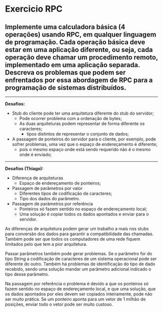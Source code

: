# Exercicio RPC

## Implemente uma calculadora básica (4 operações) usando RPC, em qualquer linguagem de programação. Cada operação básica deve estar em uma aplicação diferente, ou seja, cada operação deve chamar um procedimento remoto, implementado em uma aplicação separada. Descreva os problemas que podem ser enfrentados por essa abordagem de RPC para a programação de sistemas distribuídos.
---
**Desafios:**

- Stub do cliente pode ter uma arquitetura diferente do stub do servidor;
  - Pode ocorrer problema com a ordenação de bytes;
  - As duas arquiteturas podem representar de forma diferente os caracteres;
    - tipos distintos de representar o conjunto de dados;
- A passagem de ponteiros do servidor para o cliente, por exemplo, pode sofrer problemas, uma vez que o espaço de endereçamento é diferente;
  - pois o mesmo espaço onde está sendo requerido não é o mesmo onde é enviado;

---
**Desafios (Thiago):**
- Diferença de arquiteturas
  - Espaço de endereçamento de ponteiros;
- Passagem de parâmetros por valor
  - Diferentes tipos de codificação de caracteres;
  - Tipo dos dados do parâmetro.
- Passagem de parâmetros por referência
  - Ponteiros só fazem sentido no espaço de endereçamento local;
  - Uma solução é copiar todos os dados apontados e enviar para o servidor.

As diferenças de arquitetura podem gerar um trabalho a mais nos stubs para conversão dos dados para garantir a compatibilidade das chamadas. Também pode ser que todos os computadores de uma rede fiquem limitados pelo que tem a pior arquitetura.

Passar parâmetros também pode gerar problemas. Se o parâmetro for do tipo String a codificação de caracteres de um sistema operacional pode ser diferente do outro. Também há problemas de identificação do tipo de dado recebido, sendo uma solução mandar um parâmetro adicional indicado o tipo desse parâmetro. 

Na passagem por referência o problema é devido a que os ponteiros só fazem sentido no espaço de endereçamento local, e que uma solução, que os dados apontados por eles devem ser copiados inteiramente, pode não ser muito prática. Se um ponteiro aponta para um vetor de 1 milhão de posições, enviar todo o vetor pode ser muito custoso.


<!-- Exemplo de um servidor
```python
from xmlrpc.server import SimpleXMLRPCServer
from xmlrpc.server import SimpleXMLRPCRequestHandler

# Restrict to a particular path.
class RequestHandler(SimpleXMLRPCRequestHandler):
    rpc_paths = ('/RPC2',)

# Create server
with SimpleXMLRPCServer(('localhost', 8000),
                        requestHandler=RequestHandler) as server:
    server.register_introspection_functions()

    # Register a function under a different name
    def Soma(x, y):
        return float(x) + float(y)
    server.register_function(Soma, 'Soma')


    # Run the server's main loop
    server.serve_forever()
``` -->